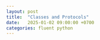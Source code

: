 ```yaml
---
layout: post
title:  "Classes and Protocols"
date:   2025-01-02 09:00:00 +0700
categories: fluent python
---
```



